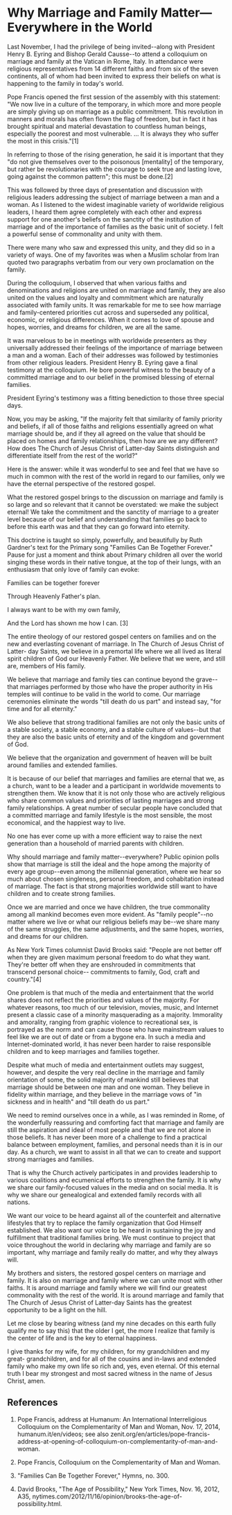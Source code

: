 # Why Marriage and Family Matter—Everywhere in the World

Last November, I had the privilege of being invited--along with President
Henry B. Eyring and Bishop Gerald Causse--to attend a colloquium on marriage
and family at the Vatican in Rome, Italy. In attendance were religious
representatives from 14 different faiths and from six of the seven continents,
all of whom had been invited to express their beliefs on what is happening to
the family in today's world.

Pope Francis opened the first session of the assembly with this statement: "We
now live in a culture of the temporary, in which more and more people are
simply giving up on marriage as a public commitment. This revolution in
manners and morals has often flown the flag of freedom, but in fact it has
brought spiritual and material devastation to countless human beings,
especially the poorest and most vulnerable. ... It is always they who suffer the
most in this crisis."[1]

In referring to those of the rising generation, he said it is important that
they "do not give themselves over to the poisonous [mentality] of the
temporary, but rather be revolutionaries with the courage to seek true and
lasting love, going against the common pattern"; this must be done.[2]

This was followed by three days of presentation and discussion with religious
leaders addressing the subject of marriage between a man and a woman. As I
listened to the widest imaginable variety of worldwide religious leaders, I
heard them agree completely with each other and express support for one
another's beliefs on the sanctity of the institution of marriage and of the
importance of families as the basic unit of society. I felt a powerful sense
of commonality and unity with them.

There were many who saw and expressed this unity, and they did so in a variety
of ways. One of my favorites was when a Muslim scholar from Iran quoted two
paragraphs verbatim from our very own proclamation on the family.

During the colloquium, I observed that when various faiths and denominations
and religions are united on marriage and family, they are also united on the
values and loyalty and commitment which are naturally associated with family
units. It was remarkable for me to see how marriage and family-centered
priorities cut across and superseded any political, economic, or religious
differences. When it comes to love of spouse and hopes, worries, and dreams
for children, we are all the same.

It was marvelous to be in meetings with worldwide presenters as they
universally addressed their feelings of the importance of marriage between a
man and a woman. Each of their addresses was followed by testimonies from
other religious leaders. President Henry B. Eyring gave a final testimony at
the colloquium. He bore powerful witness to the beauty of a committed marriage
and to our belief in the promised blessing of eternal families.

President Eyring's testimony was a fitting benediction to those three special
days.

Now, you may be asking, "If the majority felt that similarity of family
priority and beliefs, if all of those faiths and religions essentially agreed
on what marriage should be, and if they all agreed on the value that should be
placed on homes and family relationships, then how are we any different? How
does The Church of Jesus Christ of Latter-day Saints distinguish and
differentiate itself from the rest of the world?"

Here is the answer: while it was wonderful to see and feel that we have so
much in common with the rest of the world in regard to our families, only we
have the eternal perspective of the restored gospel.

What the restored gospel brings to the discussion on marriage and family is so
large and so relevant that it cannot be overstated: we make the subject
eternal! We take the commitment and the sanctity of marriage to a greater
level because of our belief and understanding that families go back to before
this earth was and that they can go forward into eternity.

This doctrine is taught so simply, powerfully, and beautifully by Ruth
Gardner's text for the Primary song "Families Can Be Together Forever." Pause
for just a moment and think about Primary children all over the world singing
these words in their native tongue, at the top of their lungs, with an
enthusiasm that only love of family can evoke:

Families can be together forever

Through Heavenly Father's plan.

I always want to be with my own family,

And the Lord has shown me how I can. [3]

The entire theology of our restored gospel centers on families and on the new
and everlasting covenant of marriage. In The Church of Jesus Christ of Latter-
day Saints, we believe in a premortal life where we all lived as literal
spirit children of God our Heavenly Father. We believe that we were, and still
are, members of His family.

We believe that marriage and family ties can continue beyond the grave--that
marriages performed by those who have the proper authority in His temples will
continue to be valid in the world to come. Our marriage ceremonies eliminate
the words "till death do us part" and instead say, "for time and for all
eternity."

We also believe that strong traditional families are not only the basic units
of a stable society, a stable economy, and a stable culture of values--but
that they are also the basic units of eternity and of the kingdom and
government of God.

We believe that the organization and government of heaven will be built around
families and extended families.

It is because of our belief that marriages and families are eternal that we,
as a church, want to be a leader and a participant in worldwide movements to
strengthen them. We know that it is not only those who are actively religious
who share common values and priorities of lasting marriages and strong family
relationships. A great number of secular people have concluded that a
committed marriage and family lifestyle is the most sensible, the most
economical, and the happiest way to live.

No one has ever come up with a more efficient way to raise the next generation
than a household of married parents with children.

Why should marriage and family matter--everywhere? Public opinion polls show
that marriage is still the ideal and the hope among the majority of every age
group--even among the millennial generation, where we hear so much about
chosen singleness, personal freedom, and cohabitation instead of marriage. The
fact is that strong majorities worldwide still want to have children and to
create strong families.

Once we are married and once we have children, the true commonality among all
mankind becomes even more evident. As "family people"--no matter where we live
or what our religious beliefs may be--we share many of the same struggles, the
same adjustments, and the same hopes, worries, and dreams for our children.

As New York Times columnist David Brooks said: "People are not better off when
they are given maximum personal freedom to do what they want. They're better
off when they are enshrouded in commitments that transcend personal choice--
commitments to family, God, craft and country."[4]

One problem is that much of the media and entertainment that the world shares
does not reflect the priorities and values of the majority. For whatever
reasons, too much of our television, movies, music, and Internet present a
classic case of a minority masquerading as a majority. Immorality and
amorality, ranging from graphic violence to recreational sex, is portrayed as
the norm and can cause those who have mainstream values to feel like we are
out of date or from a bygone era. In such a media and Internet-dominated
world, it has never been harder to raise responsible children and to keep
marriages and families together.

Despite what much of media and entertainment outlets may suggest, however, and
despite the very real decline in the marriage and family orientation of some,
the solid majority of mankind still believes that marriage should be between
one man and one woman. They believe in fidelity within marriage, and they
believe in the marriage vows of "in sickness and in health" and "till death do
us part."

We need to remind ourselves once in a while, as I was reminded in Rome, of the
wonderfully reassuring and comforting fact that marriage and family are still
the aspiration and ideal of most people and that we are not alone in those
beliefs. It has never been more of a challenge to find a practical balance
between employment, families, and personal needs than it is in our day. As a
church, we want to assist in all that we can to create and support strong
marriages and families.

That is why the Church actively participates in and provides leadership to
various coalitions and ecumenical efforts to strengthen the family. It is why
we share our family-focused values in the media and on social media. It is why
we share our genealogical and extended family records with all nations.

We want our voice to be heard against all of the counterfeit and alternative
lifestyles that try to replace the family organization that God Himself
established. We also want our voice to be heard in sustaining the joy and
fulfillment that traditional families bring. We must continue to project that
voice throughout the world in declaring why marriage and family are so
important, why marriage and family really do matter, and why they always will.

My brothers and sisters, the restored gospel centers on marriage and family.
It is also on marriage and family where we can unite most with other faiths.
It is around marriage and family where we will find our greatest commonality
with the rest of the world. It is around marriage and family that The Church
of Jesus Christ of Latter-day Saints has the greatest opportunity to be a
light on the hill.

Let me close by bearing witness (and my nine decades on this earth fully
qualify me to say this) that the older I get, the more I realize that family
is the center of life and is the key to eternal happiness.

I give thanks for my wife, for my children, for my grandchildren and my great-
grandchildren, and for all of the cousins and in-laws and extended family who
make my own life so rich and, yes, even eternal. Of this eternal truth I bear
my strongest and most sacred witness in the name of Jesus Christ, amen.

## References

  1.  Pope Francis, address at Humanum: An International Interreligious Colloquium on the Complementarity of Man and Woman, Nov. 17, 2014, humanum.it/en/videos; see also zenit.org/en/articles/pope-francis-address-at-opening-of-colloquium-on-complementarity-of-man-and-woman.

  2.  Pope Francis, Colloquium on the Complementarity of Man and Woman.

  3.  "Families Can Be Together Forever," Hymns, no. 300.

  4.  David Brooks, "The Age of Possibility," New York Times, Nov. 16, 2012, A35, nytimes.com/2012/11/16/opinion/brooks-the-age-of-possibility.html.

